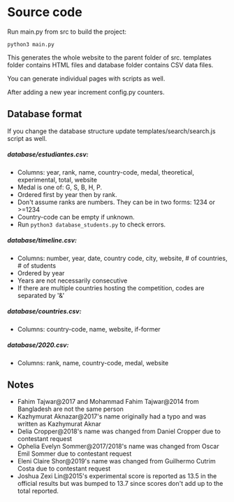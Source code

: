 # Source code
Run main.py from src to build the project:
```
python3 main.py
```

This generates the whole website to the parent folder of src. templates folder
contains HTML files and database folder contains CSV data files.

You can generate individual pages with scripts as well.

After adding a new year increment config.py counters.

## Database format

If you change the database structure update templates/search/search.js script as well.

##### database/estudiantes.csv:
* Columns: year, rank, name, country-code, medal, theoretical, experimental, total, website
* Medal is one of: G, S, B, H, P.
* Ordered first by year then by rank.
* Don't assume ranks are numbers. They can be in two forms: 1234 or >=1234
* Country-code can be empty if unknown.
* Run `python3 database_students.py` to check errors.

##### database/timeline.csv:
* Columns: number, year, date, country code, city, website, # of countries, # of students
* Ordered by year
* Years are not necessarily consecutive
* If there are multiple countries hosting the competition, codes are separated by '&'

##### database/countries.csv:
* Columns: country-code, name, website, if-former

##### database/2020.csv:
* Columns: rank, name, country-code, medal, website

## Notes
* Fahim Tajwar@2017 and Mohammad Fahim Tajwar@2014 from Bangladesh are not the same person
* Kazhymurat Aknazar@2017's name originally had a typo and was written as Kazhymurat Aknar
* Delia Cropper@2018's name was changed from Daniel Cropper due to contestant request
* Ophelia Evelyn Sommer@2017/2018's name was changed from Oscar Emil Sommer due to contestant request
* Eleni Claire Shor@2019's name was changed from Guilhermo Cutrim Costa due to contestant request
* Joshua Zexi Lin@2015's experimental score is reported as 13.5 in the official results but was bumped to 13.7 since scores don't add up to the total reported.
